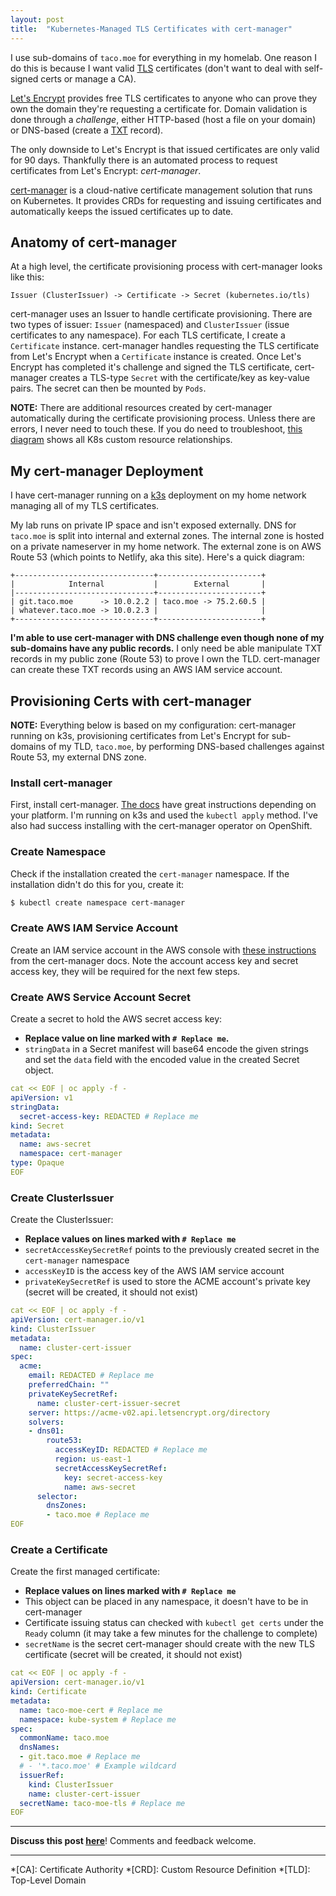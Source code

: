 ```yaml
---
layout: post
title:  "Kubernetes-Managed TLS Certificates with cert-manager"
---
```


I use sub-domains of `taco.moe` for everything in my homelab. One reason I do this is because I want valid [TLS](https://en.wikipedia.org/wiki/Public_key_certificate) certificates (don't want to deal with self-signed certs or manage a CA).

[Let's Encrypt](https://letsencrypt.org) provides free TLS certificates to anyone who can prove they own the domain they're requesting a certificate for. Domain validation is done through a *challenge*, either HTTP-based (host a file on your domain) or DNS-based (create a [TXT](https://en.wikipedia.org/wiki/TXT_record) record).

The only downside to Let's Encrypt is that issued certificates are only valid for 90 days. Thankfully there is an automated process to request certificates from Let's Encrypt: *cert-manager*.

[cert-manager](https://cert-manager.io) is a cloud-native certificate management solution that runs on Kubernetes. It provides CRDs for requesting and issuing certificates and automatically keeps the issued certificates up to date.

## Anatomy of cert-manager

At a high level, the certificate provisioning process with cert-manager looks like this:

```
Issuer (ClusterIssuer) -> Certificate -> Secret (kubernetes.io/tls)
```

cert-manager uses an Issuer to handle certificate provisioning. There are two types of issuer: `Issuer` (namespaced) and `ClusterIssuer` (issue certificates to any namespace). For each TLS certificate, I create a `Certificate` instance. cert-manager handles requesting the TLS certificate from Let's Encrypt when a `Certificate` instance is created. Once Let's Encrypt has completed it's challenge and signed the TLS certificate, cert-manager creates a TLS-type `Secret` with the certificate/key as key-value pairs. The secret can then be mounted by `Pods`.

**NOTE:** There are additional resources created by cert-manager automatically during the certificate provisioning process. Unless there are errors, I never need to touch these. If you do need to troubleshoot, [this diagram](https://cert-manager.io/docs/concepts/certificate/#certificate-lifecycle) shows all K8s custom resource relationships.

## My cert-manager Deployment

I have cert-manager running on a [k3s](https://k3s.io) deployment on my home network managing all of my TLS certificates.

My lab runs on private IP space and isn't exposed externally. DNS for `taco.moe` is split into internal and external zones. The internal zone is hosted on a private nameserver in my home network. The external zone is on AWS Route 53 (which points to Netlify, aka this site). Here's a quick diagram:

```text
+-------------------------------+-----------------------+
|            Internal           |        External       |
|-------------------------------+-----------------------+
| git.taco.moe      -> 10.0.2.2 | taco.moe -> 75.2.60.5 |
| whatever.taco.moe -> 10.0.2.3 |                       |
+-------------------------------+-----------------------+
```

**I'm able to use cert-manager with DNS challenge even though none of my sub-domains have any public records.** I only need be able manipulate TXT records in my public zone (Route 53) to prove I own the TLD. cert-manager can create these TXT records using an AWS IAM service account.

## Provisioning Certs with cert-manager

**NOTE:** Everything below is based on my configuration: cert-manager running on k3s, provisioning certificates from Let's Encrypt for sub-domains of my TLD, `taco.moe`, by performing DNS-based challenges against Route 53, my external DNS zone.

### Install cert-manager

First, install cert-manager. [The docs](https://cert-manager.io/docs/installation/) have great instructions depending on your platform. I'm running on k3s and used the `kubectl apply` method. I've also had success installing with the cert-manager operator on OpenShift.

### Create Namespace

Check if the installation created the `cert-manager` namespace. If the installation didn't do this for you, create it:

```bash
$ kubectl create namespace cert-manager
```

### Create AWS IAM Service Account

Create an IAM service account in the AWS console with [these instructions](https://cert-manager.io/docs/configuration/acme/dns01/route53/) from the cert-manager docs. Note the account access key and secret access key, they will be required for the next few steps.

### Create AWS Service Account Secret

Create a secret to hold the AWS secret access key:

* **Replace value on line marked with `# Replace me`.**
* `stringData` in a Secret manifest will base64 encode the given strings and set the `data` field with the encoded value in the created Secret object.

```yaml
cat << EOF | oc apply -f -
apiVersion: v1
stringData:
  secret-access-key: REDACTED # Replace me
kind: Secret
metadata:
  name: aws-secret
  namespace: cert-manager
type: Opaque
EOF
```

### Create ClusterIssuer

Create the ClusterIssuer:

* **Replace values on lines marked with `# Replace me`**
* `secretAccessKeySecretRef` points to the previously created secret in the `cert-manager` namespace
* `accessKeyID` is the access key of the AWS IAM service account
* `privateKeySecretRef` is used to store the ACME account's private key (secret will be created, it should not exist)

```yaml
cat << EOF | oc apply -f -
apiVersion: cert-manager.io/v1
kind: ClusterIssuer
metadata:
  name: cluster-cert-issuer
spec:
  acme:
    email: REDACTED # Replace me
    preferredChain: ""
    privateKeySecretRef:
      name: cluster-cert-issuer-secret
    server: https://acme-v02.api.letsencrypt.org/directory
    solvers:
    - dns01:
        route53:
          accessKeyID: REDACTED # Replace me
          region: us-east-1
          secretAccessKeySecretRef:
            key: secret-access-key
            name: aws-secret
      selector:
        dnsZones:
        - taco.moe # Replace me
EOF
```

### Create a Certificate

Create the first managed certificate:

* **Replace values on lines marked with `# Replace me`**
* This object can be placed in any namespace, it doesn't have to be in cert-manager
* Certificate issuing status can checked with `kubectl get certs` under the `Ready` column (it may take a few minutes for the challenge to complete)
* `secretName` is the secret cert-manager should create with the new TLS certificate (secret will be created, it should not exist)

```yaml
cat << EOF | oc apply -f -
apiVersion: cert-manager.io/v1
kind: Certificate
metadata:
  name: taco-moe-cert # Replace me
  namespace: kube-system # Replace me
spec:
  commonName: taco.moe
  dnsNames:
  - git.taco.moe # Replace me
  # - '*.taco.moe' # Example wildcard
  issuerRef:
    kind: ClusterIssuer
    name: cluster-cert-issuer
  secretName: taco-moe-tls # Replace me
EOF
```
---

**Discuss this post
[here](https://github.com/RyanMillerC/taco.moe/discussions/2)**! Comments and
feedback welcome.

---

*[CA]: Certificate Authority
*[CRD]: Custom Resource Definition
*[TLD]: Top-Level Domain
